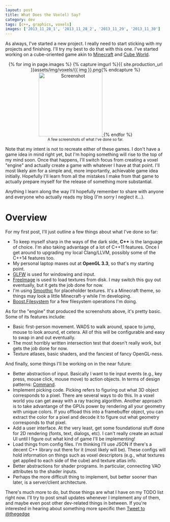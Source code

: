 ```yaml
---
layout: post
title: What Does the Vox(el) Say?
category: dev
tags: [c++, graphics, voxels]
images: ['2013_11_28_1', '2013_11_28_2', '2013_11_29', '2013_11_30']
---
```

As always, I've started a new project. I really need to start sticking with my
projects and finishing. I'll try my best to do that with this one. I've started
working on a cube-oriented game akin to [Minecraft](httasp://www.minecraft.net)
and [Cube World](https://picroma.com/cubeworld).

<!-- more -->

<p style="text-align: center;">
	{% for img in page.images %}
		{% capture imgurl %}{{ site.production_url }}assets/img/voxels/{{ img }}.png{% endcapture %}
		<a href="{{ imgurl }}">
			<img src="{{ imgurl }}" alt="Screenshot" width="200"/>
		</a>
	{% endfor %}
	<br/>
	<small>A few screenshots of what I've done so far.</small>
</p>

Note that my intent is not to recreate either of these games. I don't have a
game idea in mind right yet, but I'm hoping something will rise to the top of my
mind soon. Once that happens, I'll switch focus from creating a voxel "engine"
and actually create a game with whatever I have at that point. I'll most likely
aim for a simple and, more importantly, achievable game idea initially.
Hopefully I'll learn from all the mistakes I make from that game to actually
prepare myself for the release of something more substantial.

Anything I learn along the way I'll hopefully remember to share with anyone and
everyone who actually reads my blog (I'm sorry I neglect it...).

# Overview

For my first post, I'll just outline a few things about what I've done so far:

 * To keep myself sharp in the ways of the dark side, __C++__ is the language of
   choice. I'm also taking advantage of a lot of C++11 features. Once I get
   around to upgrading my local Clang/LLVM, possibly some of the C++14 features
   too.
 * My personal laptop maxes out at __OpenGL 3.3__, so that's my starting point.
 * [GLFW](http://www.glfw.org) is used for windowing and input.
 * [FreeImage](http://freeimage.sourceforge.net) is used to load textures from
   disk. I may switch this guy out eventually, but it gets the job done for now.
 * I'm using [Smoothic](http://www.minecrafttexturepacks.com/smoothic/) for
   placeholder textures. It's a Minecraft theme, so things may look a little
   Minecraft-y while I'm developing.
 * [Boost.Filesystem](http://www.boost.org/doc/libs/1_55_0/libs/filesystem/doc)
   for a few filesystem operations I'm doing.

As for the "engine" that produced the screenshots above, it's pretty basic. Some
of its features include:

 * Basic first-person movement. WADS to walk around, space to jump, mouse to
   look around, et cetera. All of this will be configurable and easy to swap in
   and out eventually.
 * The most horribly written intersection test that doesn't really work, but
   gets the job done for now.
 * Texture atlases, basic shaders, and the fanciest of fancy OpenGL-ness.

And finally, some things I'll be working on in the near future:

 * Better abstraction of input. Basically I want to tie input events (e.g., key
   press, mouse click, mouse move) to action objects. In terms of design
   patterns: [Command](http://en.wikipedia.org/wiki/Command_pattern).
 * Implement picking code. Picking refers to figuring out what 3D object
   corresponds to a pixel. There are several ways to do this. In a voxel world
   you can get away with a ray tracing algorithm. Another approach is to take
   advantange of the GPUs power by rendering all your geometry with unique
   colors. If you offload this into a framebuffer object, you can extract the
   color for a pixel and decode it to figure out what geometry corresponds to
   that pixel.
 * Add a user interface. At the very least, get some foundational stuff done for
   2D rendering (fonts, text, dialogs, etc). I can't really create an actual UI
   until I figure out what kind of game I'll be implementing!
 * Load things from config files. I'm thinking I'll use JSON if there's a decent
   C++ library out there for it (most likely will be). These configs will hold
   information on things such as voxel descriptors (e.g., what textures get
   applied to each side of the cube) and texture atlas info.
 * Better abstractions for shader programs. In particular, connecting VAO
   attributes to the shader inputs.
 * Perhaps the more difficult thing to implement, but better sooner than later,
   is a server/client architecture.

There's much more to do, but those things are what I have on my TODO list right
now. I'll try to post small updates whenever I implement any of them, and maybe
even post other dev-related things in between. If you're interested in hearing
about something more specific then <a href="https://twitter.com/intent/tweet?screen_name=thegedge" class="twitter-mention-button" data-related="thegedge">Tweet to @thegedge</a>
